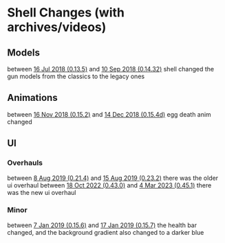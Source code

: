 # Shell Changes (with archives/videos)

## Models
between [16 Jul 2018 (0.13.5)](https://web.archive.org/web/20180716191908/https://shellshock.io/) and [10 Sep 2018 (0.14.32)](https://web.archive.org/web/20180910212010/https://shellshock.io/) shell changed the gun models from the classics to the legacy ones
## Animations
between [16 Nov 2018 (0.15.2)](https://www.youtube.com/watch?v=rSxWLVd9oyQ) and [14 Dec 2018 (0.15.4d)](https://www.youtube.com/watch?v=V81d1W-y9PM) egg death anim changed
## UI
### Overhauls
between [8 Aug 2019 (0.21.4)](https://www.youtube.com/watch?v=2GHXgeYDqfs) and [15 Aug 2019 (0.23.2)](https://www.youtube.com/watch?v=pTJgIl2gPoY) there was the older ui overhaul
between [18 Oct 2022 (0.43.0)](https://www.youtube.com/watch?v=Z3RgGox7cW8) and [4 Mar 2023 (0.45.1)](https://www.youtube.com/watch?v=tWdo0vwNkcY) there was the new ui overhaul
### Minor
between [7 Jan 2019 (0.15.6)](https://www.youtube.com/watch?v=b_WR0BORyTQ) and [17 Jan 2019 (0.15.7)](https://www.youtube.com/watch?v=2Ui_D7fE-1E) the health bar changed, and the background gradient also changed to a darker blue